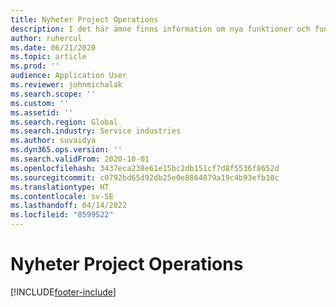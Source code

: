 ```yaml
---
title: Nyheter Project Operations
description: I det här ämne finns information om nya funktioner och funktionen i Microsoft Dynamics 365 Project Operations.
author: ruhercul
ms.date: 06/21/2020
ms.topic: article
ms.prod: ''
audience: Application User
ms.reviewer: johnmichalak
ms.search.scope: ''
ms.custom: ''
ms.assetid: ''
ms.search.region: Global
ms.search.industry: Service industries
ms.author: suvaidya
ms.dyn365.ops.version: ''
ms.search.validFrom: 2020-10-01
ms.openlocfilehash: 3437eca238e61e15bc2db151cf7d8f5536f8652d
ms.sourcegitcommit: c0792bd65d92db25e0e8864879a19c4b93efb10c
ms.translationtype: HT
ms.contentlocale: sv-SE
ms.lasthandoff: 04/14/2022
ms.locfileid: "8599522"
---
```

# <a name="whats-new-in-project-operations"></a>Nyheter Project Operations


[!INCLUDE[footer-include](../includes/footer-banner.md)]